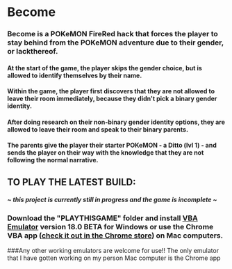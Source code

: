 # Become

### Become is a POKeMON FireRed hack that forces the player to stay behind from the POKeMON adventure due to their gender, or lackthereof. 

#### At the start of the game, the player skips the gender choice, but is allowed to identify themselves by their name. 

#### Within the game, the player first discovers that they are not allowed to leave their room immediately, because they didn't pick a binary gender identity. 

#### After doing research on their non-binary gender identity options, they are allowed to leave their room and speak to their binary parents. 

#### The parents give the player their starter POKeMON - a Ditto (lvl 1) - and sends the player on their way with the knowledge that they are not following the normal narrative.

## TO PLAY THE LATEST BUILD:
##### ~ this project is currently still in progress and the game is incomplete ~

### Download the "PLAYTHISGAME" folder and install [VBA Emulator](http://www.emulator-zone.com/doc.php/gba/vboyadvance.HTML) version 18.0 BETA for Windows or use the Chrome VBA app ([check it out in the Chrome store](https://chrome.google.com/webstore/detail/vba-m/haggjokgofpdnidibklgiepchbpamcni?utm_source=gmail)) on Mac computers. 

###Any other working emulators are welcome for use!! The only emulator that I have gotten working on my person Mac computer is the Chrome app